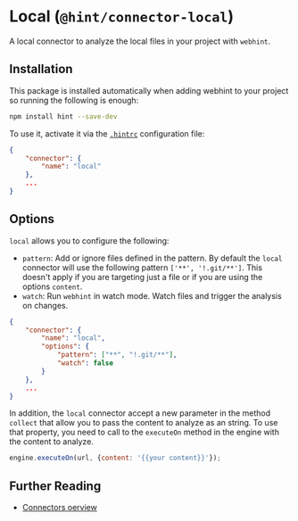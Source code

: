 # Local (`@hint/connector-local`)

A local connector to analyze the local files in your project
with `webhint`.

## Installation

This package is installed automatically when adding webhint to your project
so running the following is enough:

```bash
npm install hint --save-dev
```

To use it, activate it via the [`.hintrc`][hintrc] configuration file:

```json
{
    "connector": {
        "name": "local"
    },
    ...
}
```

## Options

`local` allows you to configure the following:

* `pattern`: Add or ignore files defined in the pattern. By default the
  `local` connector will use the following pattern `['**', '!.git/**']`. This
  doesn't apply if you are targeting just a file or if you are using the
  options `content`.
* `watch`: Run `webhint` in watch mode. Watch files and trigger the analysis
  on changes.

```json
{
    "connector": {
        "name": "local",
        "options": {
            "pattern": ["**", "!.git/**"],
            "watch": false
        }
    },
    ...
}
```

In addition, the `local` connector accept a new parameter in the
method `collect` that allow you to pass the content to analyze as an string.
To use that property, you need to call to the `executeOn` method in
the engine with the content to analyze.

```js
engine.executeOn(url, {content: '{{your content}}'});
```

## Further Reading

* [Connectors oerview][connectors]

<!-- Link labels: -->

[connectors]: https://webhint.io/docs/user-guide/concepts/connectors/
[hintrc]: https://webhint.io/docs/user-guide/configuring-webhint/summary/
